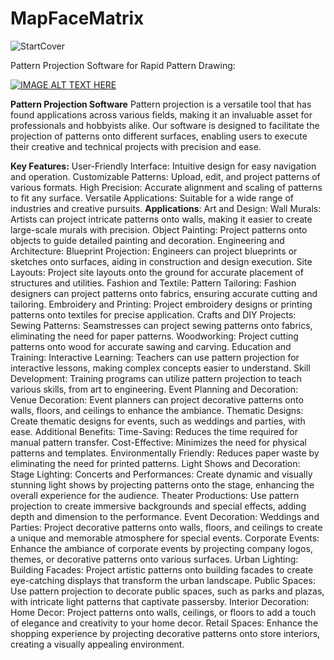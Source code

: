 # MapFaceMatrix
![StartCover](https://github.com/user-attachments/assets/fd7e4ecf-9294-4047-8e2c-2f3123f9e79b)

Pattern Projection Software for Rapid Pattern Drawing:

[![IMAGE ALT TEXT HERE](https://img.youtube.com/vi/ryl0nvGsXX0/0.jpg)](https://youtu.be/ryl0nvGsXX0?si=fz6bvgk9PF7eeHXa)

**Pattern Projection Software**
Pattern projection is a versatile tool that has found applications across various fields, making it an invaluable asset for professionals and hobbyists alike. Our software is designed to facilitate the projection of patterns onto different surfaces, enabling users to execute their creative and technical projects with precision and ease.

**Key Features:**
User-Friendly Interface: Intuitive design for easy navigation and operation.
Customizable Patterns: Upload, edit, and project patterns of various formats.
High Precision: Accurate alignment and scaling of patterns to fit any surface.
Versatile Applications: Suitable for a wide range of industries and creative pursuits.
**Applications**:
Art and Design:
Wall Murals: Artists can project intricate patterns onto walls, making it easier to create large-scale murals with precision.
Object Painting: Project patterns onto objects to guide detailed painting and decoration.
Engineering and Architecture:
Blueprint Projection: Engineers can project blueprints or sketches onto surfaces, aiding in construction and design execution.
Site Layouts: Project site layouts onto the ground for accurate placement of structures and utilities.
Fashion and Textile:
Pattern Tailoring: Fashion designers can project patterns onto fabrics, ensuring accurate cutting and tailoring.
Embroidery and Printing: Project embroidery designs or printing patterns onto textiles for precise application.
Crafts and DIY Projects:
Sewing Patterns: Seamstresses can project sewing patterns onto fabrics, eliminating the need for paper patterns.
Woodworking: Project cutting patterns onto wood for accurate sawing and carving.
Education and Training:
Interactive Learning: Teachers can use pattern projection for interactive lessons, making complex concepts easier to understand.
Skill Development: Training programs can utilize pattern projection to teach various skills, from art to engineering.
Event Planning and Decoration:
Venue Decoration: Event planners can project decorative patterns onto walls, floors, and ceilings to enhance the ambiance.
Thematic Designs: Create thematic designs for events, such as weddings and parties, with ease.
Additional Benefits:
Time-Saving: Reduces the time required for manual pattern transfer.
Cost-Effective: Minimizes the need for physical patterns and templates.
Environmentally Friendly: Reduces paper waste by eliminating the need for printed patterns.
Light Shows and Decoration:
Stage Lighting:
Concerts and Performances: Create dynamic and visually stunning light shows by projecting patterns onto the stage, enhancing the overall experience for the audience.
Theater Productions: Use pattern projection to create immersive backgrounds and special effects, adding depth and dimension to the performance.
Event Decoration:
Weddings and Parties: Project decorative patterns onto walls, floors, and ceilings to create a unique and memorable atmosphere for special events.
Corporate Events: Enhance the ambiance of corporate events by projecting company logos, themes, or decorative patterns onto various surfaces.
Urban Lighting:
Building Facades: Project artistic patterns onto building facades to create eye-catching displays that transform the urban landscape.
Public Spaces: Use pattern projection to decorate public spaces, such as parks and plazas, with intricate light patterns that captivate passersby.
Interior Decoration:
Home Decor: Project patterns onto walls, ceilings, or floors to add a touch of elegance and creativity to your home decor.
Retail Spaces: Enhance the shopping experience by projecting decorative patterns onto store interiors, creating a visually appealing environment.


